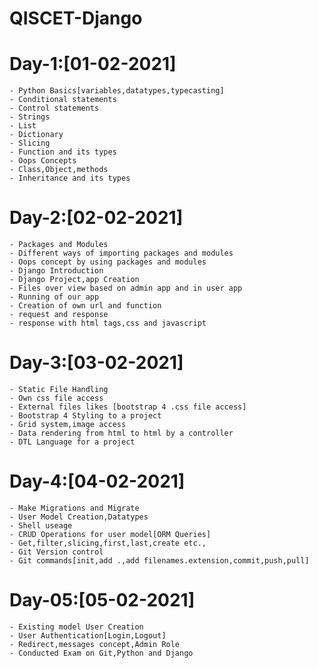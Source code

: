 # QISCET-Django


Day-1:[01-02-2021]
==================
	- Python Basics[variables,datatypes,typecasting]
	- Conditional statements
	- Control statements
	- Strings
	- List
	- Dictionary
	- Slicing
	- Function and its types
	- Oops Concepts
	- Class,Object,methods
	- Inheritance and its types
	
Day-2:[02-02-2021]
==================
	- Packages and Modules
	- Different ways of importing packages and modules
	- Oops concept by using packages and modules
	- Django Introduction
	- Django Project,app Creation
	- Files over view based on admin app and in user app
	- Running of our app
	- Creation of own url and function
	- request and response
	- response with html tags,css and javascript

Day-3:[03-02-2021]
==================
	- Static File Handling
	- Own css file access
	- External files likes [bootstrap 4 .css file access]
	- Bootstrap 4 Styling to a project
	- Grid system,image access
	- Data rendering from html to html by a controller
	- DTL Language for a project

Day-4:[04-02-2021]
==================
	- Make Migrations and Migrate
	- User Model Creation,Datatypes
	- Shell useage
	- CRUD Operations for user model[ORM Queries]
	- Get,filter,slicing,first,last,create etc.,
	- Git Version control
	- Git commands[init,add .,add filenames.extension,commit,push,pull]

Day-05:[05-02-2021]
===================
	- Existing model User Creation
	- User Authentication[Login,Logout]
	- Redirect,messages concept,Admin Role
	- Conducted Exam on Git,Python and Django
